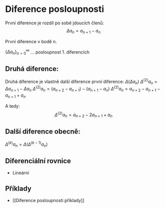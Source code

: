 # Diference posloupnosti
První diference je rozdíl po sobě jdoucích členů:
$$
\Delta a_n = a_{n+1}-a_n
$$

První diference v bodě n.

$\{\Delta a_n\}^\infty_{n=0}$ ... posloupnost 1. diferencích

## Druhá diference:
Druhá diference je vlastně další diference první diference:
$\Delta(\Delta a_n)$
$\Delta^{(2)} a_n = \Delta a_{n+1} - \Delta a_n$
$\Delta^{(2)} a_n = \left(a_{n+2}-a_{n+1}\right) - \left(a_{n+1}-a_n\right)$
$\Delta^{(2)} a_n = a_{n+2}-a_{n+1} - a_{n+1}+a_n$

A tedy:
$$
\Delta^{(2)} a_n = a_{n+2} -2a_{n+1} + a_n
$$
## Další diference obecně:
 $\Delta^{(k)} a_n = \Delta(\Delta^{(k-1)} a_n)$

## Diferenciální rovnice
- Lineární

## Příklady
- [[Diference posloupnosti příklady]]